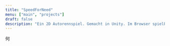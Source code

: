 ```yaml
---
title: "SpeedForNeed"
menu: ["main", "projects"]
draft: false
description: "Ein 2D Autorennspiel. Gemacht in Unity. Im Browser spielbar oder zum Herunterladen."
---
```


何